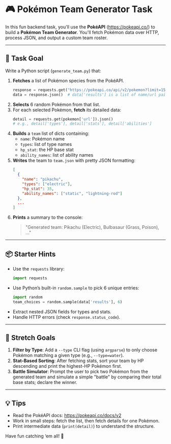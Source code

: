 # 🎮 Pokémon Team Generator Task

In this fun backend task, you'll use the **PokéAPI** (https://pokeapi.co/) to build a **Pokémon Team Generator**. You'll fetch Pokémon data over HTTP, process JSON, and output a custom team roster.

---

## 🚀 Task Goal

Write a Python script (`generate_team.py`) that:

1. **Fetches** a list of Pokémon species from the PokéAPI.
   ```python
   response = requests.get("https://pokeapi.co/api/v2/pokemon?limit=150")
   data = response.json()  # data['results'] is a list of name/url pairs
   ```
2. **Selects** 6 random Pokémon from that list.
3. For each selected Pokémon, **fetch** its detailed data:
   ```python
   detail = requests.get(pokemon['url']).json()
   # e.g., detail['types'], detail['stats'], detail['abilities']
   ```
4. **Builds** a `team` list of dicts containing:
   - `name`: Pokémon name
   - `types`: list of type names
   - `hp_stat`: the HP base stat
   - `ability_names`: list of ability names
5. **Writes** the team to `team.json` with pretty JSON formatting:
   ```json
   [
     {
       "name": "pikachu",
       "types": ["electric"],
       "hp_stat": 35,
       "ability_names": ["static", "lightning-rod"]
     },
     ...
   ]
   ```
6. **Prints** a summary to the console:
   > "Generated team: Pikachu (Electric), Bulbasaur (Grass, Poison), ..."

---

## 📦 Starter Hints

- Use the `requests` library:
  ```python
  import requests
  ```
- Use Python’s built-in `random.sample` to pick 6 unique entries:
  ```python
  import random
  team_choices = random.sample(data['results'], 6)
  ```
- Extract nested JSON fields for types and stats.
- Handle HTTP errors (check `response.status_code`).

---

## 🌟 Stretch Goals

1. **Filter by Type**: Add a `--type` CLI flag (using `argparse`) to only choose Pokémon matching a given type (e.g., `--type=water`).
2. **Stat-Based Sorting**: After fetching stats, sort your team by HP descending and print the highest-HP Pokémon first.
3. **Battle Simulator**: Prompt the user to pick two Pokémon from the generated team and simulate a simple "battle" by comparing their total base stats; declare the winner.

---

## 💡 Tips

- Read the PokéAPI docs: https://pokeapi.co/docs/v2
- Work in small steps: fetch the list, then fetch details for one Pokémon.
- Print intermediate data (`print(detail)`) to understand the structure.

Have fun catching ‘em all! 🐾

